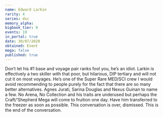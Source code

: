 ```yaml
---
name: Edward Larkin
rarity: 4
series: dsc
memory_alpha:
bigbook_tier: 9
events: 19
in_portal: true
date: 30/07/2020
obtained: Event
mega: false
published: true
---
```


Don’t let his #1 base and voyage pair ranks fool you, he’s an idiot. Larkin is effectively a two skiller with that poor, but hilarious, DIP tertiary and will not cut it on most voyages. He’s one of the Super Rare MED/SCI crew I would avoid recommending to people purely for the fact that there are so many better alternatives. Agnes Jurati, Sarina Douglas and Nexus Guinan to name a few. No Arena, No Collection and his traits are underused but perhaps the Craft/’Shepherd Mega will come to fruition one day. Have him transferred to the freezer as soon as possible. This conversation is over, dismissed. This is the end of the conversation.
